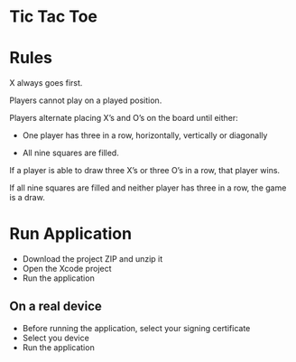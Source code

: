 # Tic Tac Toe

# Rules
X always goes first.

Players cannot play on a played position.

Players alternate placing X’s and O’s on the board until either:

- One player has three in a row, horizontally, vertically or diagonally

- All nine squares are filled.

If a player is able to draw three X’s or three O’s in a row, that player wins.

If all nine squares are filled and neither player has three in a row, the game is a draw.

# Run Application

- Download the project ZIP and unzip it
- Open the Xcode project
- Run the application

## On a real device
- Before running the application, select your signing certificate
- Select you device
- Run the application
